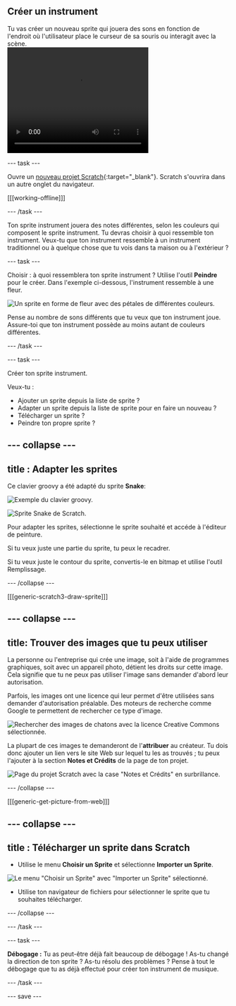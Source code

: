 ## Créer un instrument

<div style="display: flex; flex-wrap: wrap">
<div style="flex-basis: 200px; flex-grow: 1; margin-right: 15px;">
Tu vas créer un nouveau sprite qui jouera des sons en fonction de l'endroit où l'utilisateur place le curseur de sa souris ou interagit avec la scène.
</div>
<div>
 <video width="320" height="240" controls>
  <source src="images/step-2-demo.mp4" type="video/mp4">
  Ton navigateur ne prend pas en charge le format de vidéo mp4.
</video> 
</div>
</div>

--- task ---

Ouvre un [nouveau projet Scratch](http://rpf.io/scratch-new){:target="_blank"}. Scratch s'ouvrira dans un autre onglet du navigateur.

[[[working-offline]]]

--- /task ---

Ton sprite instrument jouera des notes différentes, selon les couleurs qui composent le sprite instrument. Tu devras choisir à quoi ressemble ton instrument. Veux-tu que ton instrument ressemble à un instrument traditionnel ou à quelque chose que tu vois dans ta maison ou à l'extérieur ?

--- task ---

Choisir : à quoi ressemblera ton sprite instrument ? Utilise l'outil **Peindre** pour le créer. Dans l'exemple ci-dessous, l'instrument ressemble à une fleur.

![Un sprite en forme de fleur avec des pétales de différentes couleurs.](images/flower.png)

Pense au nombre de sons différents que tu veux que ton instrument joue. Assure-toi que ton instrument possède au moins autant de couleurs différentes.

--- /task ---

--- task ---

Créer ton sprite instrument.

Veux-tu :
- Ajouter un sprite depuis la liste de sprite ?
- Adapter un sprite depuis la liste de sprite pour en faire un nouveau ?
- Télécharger un sprite ?
- Peindre ton propre sprite ?

--- collapse ---
---
title : Adapter les sprites
---

Ce clavier groovy a été adapté du sprite **Snake**:

![Exemple du clavier groovy.](images/groovy-keyboard.png)

![Sprite Snake de Scratch.](images/snake-sprite.png)

Pour adapter les sprites, sélectionne le sprite souhaité et accéde à l'éditeur de peinture.

Si tu veux juste une partie du sprite, tu peux le recadrer.

Si tu veux juste le contour du sprite, convertis-le en bitmap et utilise l'outil Remplissage.

--- /collapse ---

[[[generic-scratch3-draw-sprite]]]

--- collapse ---
---
title: Trouver des images que tu peux utiliser
---

La personne ou l'entreprise qui crée une image, soit à l'aide de programmes graphiques, soit avec un appareil photo, détient les droits sur cette image. Cela signifie que tu ne peux pas utiliser l'image sans demander d'abord leur autorisation.

Parfois, les images ont une licence qui leur permet d'être utilisées sans demander d'autorisation préalable. Des moteurs de recherche comme Google te permettent de rechercher ce type d'image.

![Rechercher des images de chatons avec la licence Creative Commons sélectionnée.](images/google-search.png)

La plupart de ces images te demanderont de l'**attribuer** au créateur. Tu dois donc ajouter un lien vers le site Web sur lequel tu les as trouvés ; tu peux l'ajouter à la section **Notes et Crédits** de la page de ton projet.

![Page du projet Scratch avec la case "Notes et Crédits" en surbrillance.](images/project-page.png)

--- /collapse ---

[[[generic-get-picture-from-web]]]

--- collapse ---
---
title : Télécharger un sprite dans Scratch
---

- Utilise le menu **Choisir un Sprite** et sélectionne **Importer un Sprite**.

![Le menu "Choisir un Sprite" avec "Importer un Sprite" sélectionné.](images/upload-sprite.png)

- Utilise ton navigateur de fichiers pour sélectionner le sprite que tu souhaites télécharger.

--- /collapse ---

--- /task ---

--- task ---

**Débogage :** Tu as peut-être déjà fait beaucoup de débogage ! As-tu changé la direction de ton sprite ? As-tu résolu des problèmes ? Pense à tout le débogage que tu as déjà effectué pour créer ton instrument de musique.

--- /task ---


--- save ---
